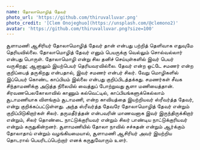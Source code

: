 ```yaml
---
name: தோலாமொழித் தேவர்
photo_url: 'https://github.com/thiruvalluvar.png'
photo_credit: '[Clem Onojeghuo](https://unsplash.com/@clemono2)'
avatar: 'https://github.com/thiruvalluvar.png?size=100'
---
```


சூளாமணி ஆசிரியர் தோலாமொழித் தேவர் தான் என்பது பற்றித் தெளிவாக எதுவுமே தெரியவில்லை. தோலாமொழித் தேவர் எனும் பெயருக்கு வெல்லும் சொல்வல்லார் என்பது பொருள். தோலாமொழி என்று சில தனிச் செய்யுள்களில் இவர் பெயர் வருகிறது; ஆனாலும் இயற்பெயர் தெரியவரவில்லை. தேவர் என்ற ஒட்டே சமணர் என்ற குறிப்பைத் தருகிறது என்பதால், இவர் சமணர் என்பர் சிலர். வேறு மொழிகளில் இப்பெயர் கொண்ட காப்பியம் இல்லை என்பது குறிப்பிடத்தக்கது. சமணர்கள் சீவக சிந்தாமணிக்கு அடுத்த நிலையில் வைத்துப் போற்றுவது சூளா மணியைத்தான்.
சிரவணபெலகோலாவில் காணும் கல்வெட்டில், காப்பியங்களுக்கெல்லாம் சூடாமணியாக விளங்கும் சூடாமணி, என்ற காவியத்தை இயற்றியவர் ஸ்ரீவர்த்த தேவர், என்று குறிக்கப்பட்டுள்ளது. அந்த ஸ்ரீவர்த்த தேவரே தோலாமொழித் தேவர் என்றும் குறிப்பிடுகிறார்கள் சிலர். தருமதீர்த்தன் என்பவரின் மாணவனாக இவர் இருந்திருக்கிறார் என்றும், சிலர் தொண்டை நாட்டுக்குரியவர் என்றும் சிலர் பாண்டிய நாட்டுக்குரியவர் என்றும் கருதுகின்றனர். சூளாமணியில் தோலா நாவில் சச்சுதன் என்றும் ஆர்க்கும் தோலாதாய் என்றும் வழங்கியமையால், சூளாமணி ஆசிரியர் அவர் இயற்றிய தொடரால் பெயரிடப்பெற்றார் எனக் கருதுவோரும் உளர்.
